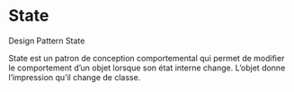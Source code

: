 # State
Design Pattern State

State est un patron de conception comportemental qui permet de modifier le comportement d’un objet lorsque son état interne change. 
L’objet donne l’impression qu’il change de classe.
